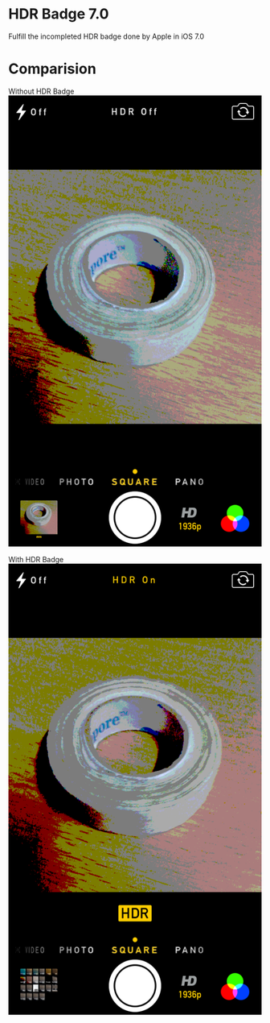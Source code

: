HDR Badge 7.0
==========

Fulfill the incompleted HDR badge done by Apple in iOS 7.0

Comparision
==========

Without HDR Badge
![alt tag](https://github.com/PoomSmart/HDRBadge70/blob/master/OFF.PNG)

With HDR Badge
![alt tag](https://github.com/PoomSmart/HDRBadge70/blob/master/ON.PNG)
